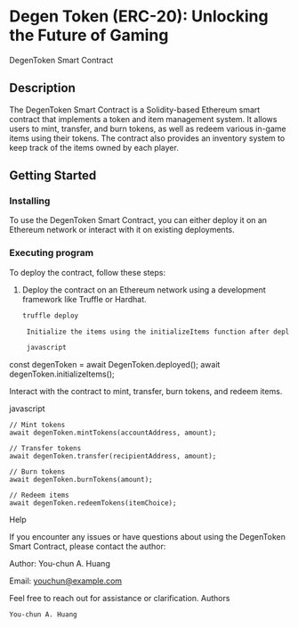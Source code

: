 # Degen Token (ERC-20): Unlocking the Future of Gaming

DegenToken Smart Contract

## Description

The DegenToken Smart Contract is a Solidity-based Ethereum smart contract that implements a token and item management system. It allows users to mint, transfer, and burn tokens, as well as redeem various in-game items using their tokens. The contract also provides an inventory system to keep track of the items owned by each player.

## Getting Started

### Installing

To use the DegenToken Smart Contract, you can either deploy it on an Ethereum network or interact with it on existing deployments.

### Executing program

To deploy the contract, follow these steps:

1. Deploy the contract on an Ethereum network using a development framework like Truffle or Hardhat.

   ```bash
   truffle deploy

    Initialize the items using the initializeItems function after deployment.

    javascript

const degenToken = await DegenToken.deployed();
await degenToken.initializeItems();

Interact with the contract to mint, transfer, burn tokens, and redeem items.

javascript

    // Mint tokens
    await degenToken.mintTokens(accountAddress, amount);

    // Transfer tokens
    await degenToken.transfer(recipientAddress, amount);

    // Burn tokens
    await degenToken.burnTokens(amount);

    // Redeem items
    await degenToken.redeemTokens(itemChoice);

Help

If you encounter any issues or have questions about using the DegenToken Smart Contract, please contact the author:

Author: You-chun A. Huang

Email: youchun@example.com

Feel free to reach out for assistance or clarification.
Authors

    You-chun A. Huang
